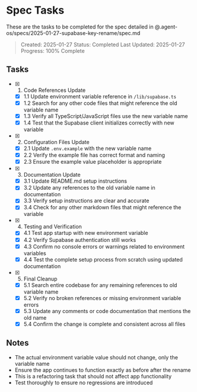 # Spec Tasks

These are the tasks to be completed for the spec detailed in @.agent-os/specs/2025-01-27-supabase-key-rename/spec.md

> Created: 2025-01-27
> Status: Completed
> Last Updated: 2025-01-27
> Progress: 100% Complete

## Tasks

- [x] 1. Code References Update
  - [x] 1.1 Update environment variable reference in `/lib/supabase.ts`
  - [x] 1.2 Search for any other code files that might reference the old variable name
  - [x] 1.3 Verify all TypeScript/JavaScript files use the new variable name
  - [x] 1.4 Test that the Supabase client initializes correctly with new variable

- [x] 2. Configuration Files Update
  - [x] 2.1 Update `.env.example` with the new variable name
  - [x] 2.2 Verify the example file has correct format and naming
  - [x] 2.3 Ensure the example value placeholder is appropriate

- [x] 3. Documentation Update
  - [x] 3.1 Update README.md setup instructions
  - [x] 3.2 Update any references to the old variable name in documentation
  - [x] 3.3 Verify setup instructions are clear and accurate
  - [x] 3.4 Check for any other markdown files that might reference the variable

- [x] 4. Testing and Verification
  - [x] 4.1 Test app startup with new environment variable
  - [x] 4.2 Verify Supabase authentication still works
  - [x] 4.3 Confirm no console errors or warnings related to environment variables
  - [x] 4.4 Test the complete setup process from scratch using updated documentation

- [x] 5. Final Cleanup
  - [x] 5.1 Search entire codebase for any remaining references to old variable name
  - [x] 5.2 Verify no broken references or missing environment variable errors
  - [x] 5.3 Update any comments or code documentation that mentions the old name
  - [x] 5.4 Confirm the change is complete and consistent across all files

## Notes

- The actual environment variable value should not change, only the variable name
- Ensure the app continues to function exactly as before after the rename
- This is a refactoring task that should not affect app functionality
- Test thoroughly to ensure no regressions are introduced